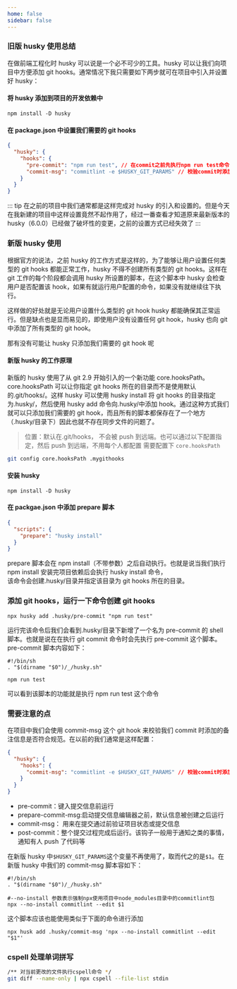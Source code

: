 ```yaml
---
home: false
sidebar: false
---
```


### 旧版 husky 使用总结

在做前端工程化时 husky 可以说是一个必不可少的工具。husky 可以让我们向项目中方便添加 git hooks。通常情况下我只需要如下两步就可在项目中引入并设置好 husky：

#### 将 husky 添加到项目的开发依赖中

```shell command
npm install -D husky
```

#### 在 package.json 中设置我们需要的 git hooks

```json
{
  "husky": {
    "hooks": {
      "pre-commit": "npm run test", // 在commit之前先执行npm run test命令
      "commit-msg": "commitlint -e $HUSKY_GIT_PARAMS" // 校验commit时添加的备注信息是否符合我们要求的规范
    }
  }
}
```

::: tip
在之前的项目中我们通常都是这样完成对 husky 的引入和设置的。但是今天在我新建的项目中这样设置竟然不起作用了，经过一番查看才知道原来最新版本的 husky（6.0.0）已经做了破坏性的变更，之前的设置方式已经失效了
:::

### 新版 husky 使用

根据官方的说法，之前 husky 的工作方式是这样的，为了能够让用户设置任何类型的 git hooks 都能正常工作，husky 不得不创建所有类型的 git hooks。这样在 git 工作的每个阶段都会调用 husky 所设置的脚本，在这个脚本中 husky 会检查用户是否配置该 hook，如果有就运行用户配置的命令，如果没有就继续往下执行。

这样做的好处就是无论用户设置什么类型的 git hook husky 都能确保其正常运行。但是缺点也是显而易见的，即使用户没有设置任何 git hook，husky 也向 git 中添加了所有类型的 git hook。

那有没有可能让 husky 只添加我们需要的 git hook 呢

#### 新版 husky 的工作原理

新版的 husky 使用了从 git 2.9 开始引入的一个新功能 core.hooksPath。core.hooksPath 可以让你指定 git hooks 所在的目录而不是使用默认的.git/hooks/。这样 husky 可以使用 husky install 将 git hooks 的目录指定为.husky/，然后使用 husky add 命令向.husky/中添加 hook。通过这种方式我们就可以只添加我们需要的 git hook，而且所有的脚本都保存在了一个地方（.husky/目录下）因此也就不存在同步文件的问题了。

> 位置：默认在.git/hooks， 不会被 push 到远端。也可以通过以下配置指定，然后 push 到远端，不用每个人都配置
> 需要配置下 `core.hooksPath`

```bash
git config core.hooksPath .mygithooks
```

#### 安装 husky

```shell command
npm install -D husky
```

#### 在 packgae.json 中添加 prepare 脚本

```json
{
  "scripts": {
    "prepare": "husky install"
  }
}
```

prepare 脚本会在 npm install（不带参数）之后自动执行。也就是说当我们执行 npm install 安装完项目依赖后会执行 husky install 命令，  
该命令会创建.husky/目录并指定该目录为 git hooks 所在的目录。

### 添加 git hooks，运行一下命令创建 git hooks

```shell command
npx husky add .husky/pre-commit "npm run test"
```

运行完该命令后我们会看到.husky/目录下新增了一个名为 pre-commit 的 shell 脚本。也就是说在在执行 git commit 命令时会先执行 pre-commit 这个脚本。pre-commit 脚本内容如下：

```shell command
#!/bin/sh
. "$(dirname "$0")/_/husky.sh"

npm run test
```

可以看到该脚本的功能就是执行 npm run test 这个命令

### 需要注意的点

在项目中我们会使用 commit-msg 这个 git hook 来校验我们 commit 时添加的备注信息是否符合规范。在以前的我们通常是这样配置：

```json
{
  "husky": {
    "hooks": {
      "commit-msg": "commitlint -e $HUSKY_GIT_PARAMS" // 校验commit时添加的备注信息是否符合我们要求的规范
    }
  }
}
```

- pre-commit：键入提交信息前运行
- prepare-commit-msg:启动提交信息编辑器之前，默认信息被创建之后运行
- commit-msg： 用来在提交通过前验证项目状态或提交信息
- post-commit：整个提交过程完成后运行。该钩子一般用于通知之类的事情，通知有人 push 了代码等

在新版 husky 中`$HUSKY_GIT_PARAMS`这个变量不再使用了，取而代之的是`$1`。在新版 husky 中我们的 commit-msg 脚本容如下：

```shell command
#!/bin/sh
. "$(dirname "$0")/_/husky.sh"

#--no-install 参数表示强制npx使用项目中node_modules目录中的commitlint包
npx --no-install commitlint --edit $1
```

这个脚本应该也能使用类似于下面的命令进行添加

```shell command
npx husk add .husky/commit-msg 'npx --no-install commitlint --edit "$1"'
```

### cspell 处理单词拼写

```bash
/** 对当前更改的文件执行cspell命令 */
git diff --name-only | npx cspell --file-list stdin
```
